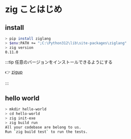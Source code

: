 # zig ことはじめ

## install

```sh title="powershell の例"
> pip install ziglang
> $env:PATH += ";C:\Python312\lib\site-packages\ziglang"
> zig version
0.11.0
```

:::tip 任意のバージョンをインストールできるようにする

👉 [zigup](/docs/zig_version/zigup)

:::

## hello world

```sh title="powershell の例"
> mkdir hello-world
> cd hello-world
> zig init-exe
> zig build run
All your codebase are belong to us.
Run `zig build test` to run the tests.
```


